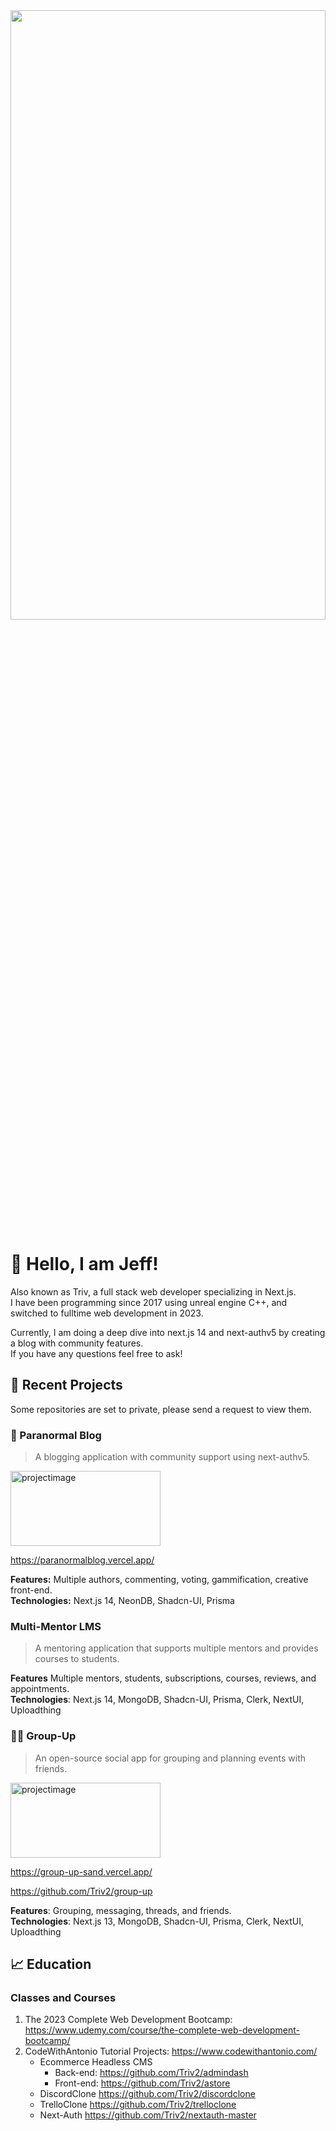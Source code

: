 
<div id="header" align="center">
  <img src="https://github.com/Triv2/Triv2/assets/126743500/144fbd3d-2e07-4e03-8956-5275016e9994" width="100%" height="50%"/>
</div>

# :wave: Hello, I am Jeff! 


<p>Also known as Triv, a full stack web developer specializing in Next.js. <br>
I have been programming since 2017 using unreal engine C++, and switched to fulltime web development in 2023.</p>
<p>Currently, I am doing a deep dive into next.js 14 and next-authv5 by creating a blog with community features.<br> 
  If you have any questions feel free to ask!</p>


## :file_folder: Recent Projects
Some repositories are set to private, please send a request to view them.

### :art: Paranormal Blog
>A blogging application with community support using next-authv5.
<img src="https://github.com/Triv2/Triv2/assets/126743500/9ab8ef2b-fdb8-4347-8b9c-a79c439a2b56" alt="projectimage" width="240" height="120" />

https://paranormalblog.vercel.app/

  **Features:** Multiple authors, commenting, voting, gammification, creative front-end.\
  **Technologies:** Next.js 14, NeonDB, Shadcn-UI, Prisma

### Multi-Mentor LMS
  >A mentoring application that supports multiple mentors and provides courses to students.

  **Features**  Multiple mentors, students, subscriptions, courses, reviews, and appointments.\
  **Technologies**: Next.js 14, MongoDB, Shadcn-UI, Prisma, Clerk, NextUI, Uploadthing 

### 🧑‍💻 Group-Up

>An open-source social app for grouping and planning events with friends.
<img src="https://github.com/Triv2/group-up/assets/126743500/e7485ebd-28ea-4954-9369-e08585e4095a" alt="projectimage" width="240" height="120" />

https://group-up-sand.vercel.app/

https://github.com/Triv2/group-up

  **Features**: Grouping, messaging, threads, and friends.\
  **Technologies**: Next.js 13, MongoDB, Shadcn-UI, Prisma, Clerk, NextUI, Uploadthing

## :chart_with_upwards_trend: Education

 ### Classes and Courses
   1. The 2023 Complete Web Development Bootcamp: https://www.udemy.com/course/the-complete-web-development-bootcamp/
   3. CodeWithAntonio Tutorial Projects: https://www.codewithantonio.com/
      - Ecommerce Headless CMS
           - Back-end: https://github.com/Triv2/admindash  
           - Front-end: https://github.com/Triv2/astore
      - DiscordClone https://github.com/Triv2/discordclone
      - TrelloClone https://github.com/Triv2/trelloclone
      - Next-Auth https://github.com/Triv2/nextauth-master



<!---[![Triv's GitHub stats](https://github-readme-stats.vercel.app/api?username=Triv2)](https://github.com/Triv2/github-readme-stats)
--->


<!---
Triv2/Triv2 is a ✨ special ✨ repository because its `README.md` (this file) appears on your GitHub profile.
You can click the Preview link to take a look at your changes.
--->

